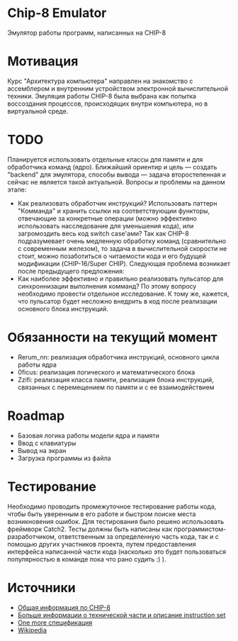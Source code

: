 # Chip-8 Emulator
Эмулятор работы программ, написанных на CHIP-8

# Мотивация
Курс "Архитектура компьютера" направлен на знакомство с ассемблером и внутренним устройством электронной вычислительной техники. Эмуляция работы CHIP-8 была выбрана как попытка воссоздания процессов, происходящих внутри компьютера, но в виртуальной среде.

# TODO
Планируется использовать отдельные классы для памяти и для обработчика команд (ядро). Ближайший ориентир и цель — создать "backend" для эмулятора, способы вывода — задача второстепенная и сейчас не является такой актуальной. 
Вопросы и проблемы на данном этапе: 
- Как реализовать обработчик инструкций? Использовать паттерн "Комманда" и хранить ссылки на соответствующии функторы, отвечающие за конкретные операции (можно эффективно использовать насследование для уменьшения кода), или загромоздить весь код switch case'ами? Так как CHIP-8 подразумевает очень медленную обработку команд (сравнительно с современным железом), то задача в вычислительной скорости не стоит, можно позаботиться о читаемости кода и его будущей модификации (CHIP-16/Super CHIP). Следующая проблема возникает после предыдущего предложения:
- Как наиболее эффективно и правильно реализовать пульсатор для синхроннизации выполнения комманд? По этому вопросу необходимо провести отдельное исследование. К тому же, кажется, что пульсатор будет несложно внедрить в код после реализации основного блока инструкций.

# Обязанности на текущий момент
- Rerum_nn: реализация обработчика инструкций, основного цикла работы ядра
- 0ficus: реализация логического и математического блока
- Zzifi: реализация класса памяти, реализация блока инструкций, связанных с перемещением по памяти и с ее взаимодействием

# Roadmap
- Базовая логика работы модели ядра и памяти
- Ввод с клавиатуры
- Вывод на экран
- Загрузка программы из файла

# Тестирование
Необходимо проводить промежуточное тестирование работы кода, чтобы быть уверенным в его работе и быстром поиске места возникновения ошибок. Для тестирования было решено использовать фреймворк Catch2. Тесты должны быть написаны как программистом-разработчиком, ответственным за определенную часть кода, так и с помощью других участников проекта, путем предоставления интерфейса написанной части кода (насколько это будет пользоваться популярностью в команде пока что рано судить :) ).

# Источники
- [Общая информация по CHIP-8](https://github.com/mattmikolay/chip-8/wiki/Mastering-CHIP%E2%80%908)
- [Больше информации о технической части и описание instruction set](http://devernay.free.fr/hacks/chip8/C8TECH10.HTM)
- [One more спецификация](https://tonisagrista.com/blog/2021/chip8-spec/)
- [Wikipedia](https://en.wikipedia.org/wiki/CHIP-8)
